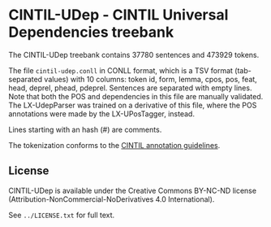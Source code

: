 # CINTIL-UDep - CINTIL Universal Dependencies treebank

The CINTIL-UDep treebank contains 37780 sentences and 473929 tokens.

The file `cintil-udep.conll` in CONLL format, which is a TSV format (tab-separated values) with 10 columns: token id, form, lemma, cpos, pos, feat, head, deprel, phead, pdeprel.
Sentences are separated with empty lines.  Note that both the POS and dependencies in this file are manually validated.  The LX-UdepParser was trained on a derivative of this file, where the POS annotations were made by the LX-UPosTagger, instead.

Lines starting with an hash (#) are comments.

The tokenization conforms to the [CINTIL annotation guidelines](http://www.di.fc.ul.pt/~ahb/pubs/2005BarretoBrancoMendesEtAl.pdf).

## License

CINTIL-UDep is available under the Creative Commons BY-NC-ND license (Attribution-NonCommercial-NoDerivatives 4.0 International).

See `../LICENSE.txt` for full text.
